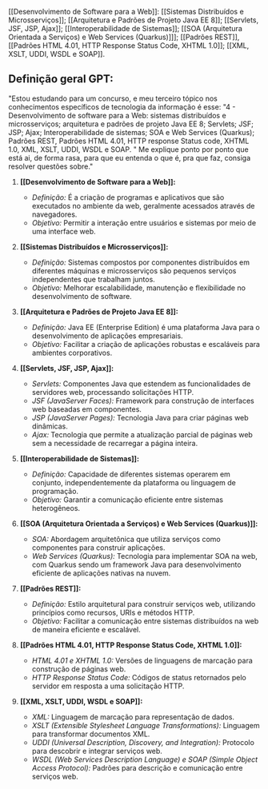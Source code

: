 [[Desenvolvimento de Software para a Web]]: [[Sistemas Distribuídos e Microsserviços]]; [[Arquitetura e Padrões de Projeto Java EE 8]]; [[Servlets, JSF, JSP, Ajax]]; [[Interoperabilidade de Sistemas]]; [[SOA (Arquitetura Orientada a Serviços) e Web Services (Quarkus)]]]; [[Padrões REST]], [[Padrões HTML 4.01, HTTP Response Status Code, XHTML 1.0]]; [[XML, XSLT, UDDI, WSDL e SOAP]].
## Definição geral GPT:

"Estou estudando para um concurso, e meu terceiro tópico nos conhecimentos específicos de tecnologia da informação é esse: "4 - Desenvolvimento de software para a Web: sistemas distribuídos e microsserviços; arquitetura e padrões de projeto Java EE 8; Servlets; JSF; JSP; Ajax; Interoperabilidade de sistemas; SOA e Web Services (Quarkus); Padrões REST, Padrões HTML 4.01, HTTP response Status code, XHTML 1.0, XML, XSLT, UDDI, WSDL e SOAP. " Me explique ponto por ponto que está ai, de forma rasa, para que eu entenda o que é, pra que faz, consiga resolver questões sobre."

1. **[[Desenvolvimento de Software para a Web]]:**
    
    - _Definição:_ É a criação de programas e aplicativos que são executados no ambiente da web, geralmente acessados através de navegadores.
    - _Objetivo:_ Permitir a interação entre usuários e sistemas por meio de uma interface web.
2. **[[Sistemas Distribuídos e Microsserviços]]:**
    
    - _Definição:_ Sistemas compostos por componentes distribuídos em diferentes máquinas e microsserviços são pequenos serviços independentes que trabalham juntos.
    - _Objetivo:_ Melhorar escalabilidade, manutenção e flexibilidade no desenvolvimento de software.
3. **[[Arquitetura e Padrões de Projeto Java EE 8]]:**
    
    - _Definição:_ Java EE (Enterprise Edition) é uma plataforma Java para o desenvolvimento de aplicações empresariais.
    - _Objetivo:_ Facilitar a criação de aplicações robustas e escaláveis para ambientes corporativos.
4. **[[Servlets, JSF, JSP, Ajax]]:**
    
    - _Servlets:_ Componentes Java que estendem as funcionalidades de servidores web, processando solicitações HTTP.
    - _JSF (JavaServer Faces):_ Framework para construção de interfaces web baseadas em componentes.
    - _JSP (JavaServer Pages):_ Tecnologia Java para criar páginas web dinâmicas.
    - _Ajax:_ Tecnologia que permite a atualização parcial de páginas web sem a necessidade de recarregar a página inteira.
5. **[[Interoperabilidade de Sistemas]]:**
    
    - _Definição:_ Capacidade de diferentes sistemas operarem em conjunto, independentemente da plataforma ou linguagem de programação.
    - _Objetivo:_ Garantir a comunicação eficiente entre sistemas heterogêneos.
6. **[[SOA (Arquitetura Orientada a Serviços) e Web Services (Quarkus)]]:**
    
    - _SOA:_ Abordagem arquitetônica que utiliza serviços como componentes para construir aplicações.
    - _Web Services (Quarkus):_ Tecnologia para implementar SOA na web, com Quarkus sendo um framework Java para desenvolvimento eficiente de aplicações nativas na nuvem.
7. **[[Padrões REST]]:**
    
    - _Definição:_ Estilo arquitetural para construir serviços web, utilizando princípios como recursos, URIs e métodos HTTP.
    - _Objetivo:_ Facilitar a comunicação entre sistemas distribuídos na web de maneira eficiente e escalável.
8. **[[Padrões HTML 4.01, HTTP Response Status Code, XHTML 1.0]]:**
    
    - _HTML 4.01 e XHTML 1.0:_ Versões de linguagens de marcação para construção de páginas web.
    - _HTTP Response Status Code:_ Códigos de status retornados pelo servidor em resposta a uma solicitação HTTP.
9. **[[XML, XSLT, UDDI, WSDL e SOAP]]:**
    
    - _XML:_ Linguagem de marcação para representação de dados.
    - _XSLT (Extensible Stylesheet Language Transformations):_ Linguagem para transformar documentos XML.
    - _UDDI (Universal Description, Discovery, and Integration):_ Protocolo para descobrir e integrar serviços web.
    - _WSDL (Web Services Description Language) e SOAP (Simple Object Access Protocol):_ Padrões para descrição e comunicação entre serviços web.
